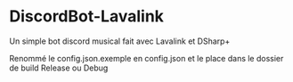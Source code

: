 # DiscordBot-Lavalink
Un simple bot discord musical fait avec Lavalink et DSharp+


Renommé le config.json.exemple en config.json et le place dans le dossier de build Release ou Debug
